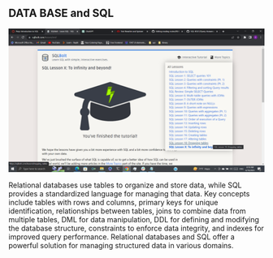 ## DATA BASE and SQL
![My score](./assist/2023-06-10%20(3).png)

Relational databases use tables to organize and store data, while SQL provides a standardized language for managing that data. Key concepts include tables with rows and columns, primary keys for unique identification, relationships between tables, joins to combine data from multiple tables, DML for data manipulation, DDL for defining and modifying the database structure, constraints to enforce data integrity, and indexes for improved query performance. Relational databases and SQL offer a powerful solution for managing structured data in various domains.
